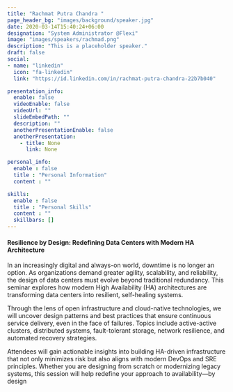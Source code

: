 ```yaml
---
title: "Rachmat Putra Chandra "
page_header_bg: "images/background/speaker.jpg"
date: 2020-03-14T15:40:24+06:00
designation: "System Administrator @Flexi"
image: "images/speakers/rachmad.png"
description: "This is a placeholder speaker."
draft: false
social:
- name: "linkedin"
  icon: "fa-linkedin"
  link: "https://id.linkedin.com/in/rachmat-putra-chandra-22b7b040"

presentation_info:
  enable: false
  videoEnable: false
  videoUrl: ""
  slideEmbedPath: ""
  description: ""
  anotherPresentationEnable: false
  anotherPresentation:
    - title: None
      link: None

personal_info:
  enable : false
  title : "Personal Information"
  content : ""

skills:
  enable : false
  title : "Personal Skills"
  content : ""
  skillbars: []
---
```


#### Resilience by Design: Redefining Data Centers with Modern HA Architecture

In an increasingly digital and always-on world, downtime is no longer an option. As organizations demand greater agility, scalability, and reliability, the design of data centers must evolve beyond traditional redundancy. This seminar explores how modern High Availability (HA) architectures are transforming data centers into resilient, self-healing systems.

Through the lens of open infrastructure and cloud-native technologies, we will uncover design patterns and best practices that ensure continuous service delivery, even in the face of failures. Topics include active-active clusters, distributed systems, fault-tolerant storage, network resilience, and automated recovery strategies.

Attendees will gain actionable insights into building HA-driven infrastructure that not only minimizes risk but also aligns with modern DevOps and SRE principles. Whether you are designing from scratch or modernizing legacy systems, this session will help redefine your approach to availability—by design
